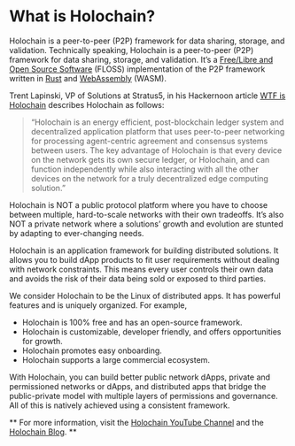 # What is Holochain?

Holochain is a peer-to-peer (P2P) framework for data sharing, storage, and validation. 
Technically speaking, Holochain is a peer-to-peer (P2P) framework for data sharing, storage, and validation. It’s a [Free/Libre and Open Source Software](https://www.gnu.org/philosophy/floss-and-foss.en.html) (FLOSS) implementation of the P2P framework written in [Rust](https://www.rust-lang.org/) and [WebAssembly](https://webassembly.org/) (WASM).

Trent Lapinski, VP of Solutions at Stratus5, in his Hackernoon article [WTF is Holochain](https://hackernoon.com/wtf-is-holochain-35f9dd8e5908) describes Holochain as follows:

> “Holochain is an energy efficient, post-blockchain ledger system and decentralized application platform that uses peer-to-peer networking for processing agent-centric agreement and consensus systems between users. The key advantage of Holochain is that every device on the network gets its own secure ledger, or Holochain, and can function independently while also interacting with all the other devices on the network for a truly decentralized edge computing solution.”

Holochain is NOT a public protocol platform where you have to choose between multiple, hard-to-scale networks with their own tradeoffs. It’s also NOT a private network where a solutions’ growth and evolution are stunted by adapting to ever-changing needs.

Holochain is an application framework for building distributed solutions. It allows you to build dApp products to fit user requirements without dealing with network constraints. This means every user controls their own data and avoids the risk of their data being sold or exposed to third parties.

We consider Holochain to be the Linux of distributed apps. It has powerful features and is uniquely organized. For example,

* Holochain is 100% free and has an open-source framework.
* Holochain is customizable, developer friendly, and offers opportunities for growth.
* Holochain promotes easy onboarding.
* Holochain supports a large commercial ecosystem.

With Holochain, you can build better public network dApps, private and permissioned networks or dApps, and distributed apps that bridge the public-private model with multiple layers of permissions and governance. All of this is natively achieved using a consistent framework.

** For more information, visit the [Holochain YouTube Channel](https://www.youtube.com/channel/UC9fNJMIQ9mQ4u9oyoVIqtDQ/playlists) and the [Holochain Blog](https://blog.holochain.org/). **